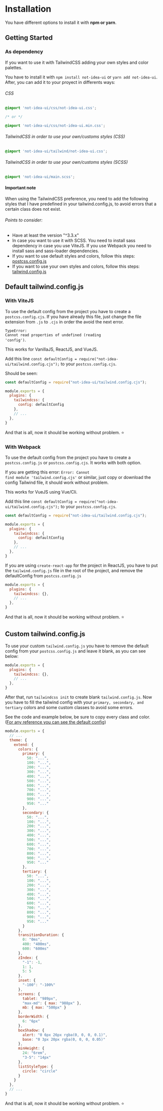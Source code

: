 # Installation

You have different options to install it with **npm or yarn**.

## Getting Started

### As dependency

If you want to use it with TailwindCSS adding your own styles and color palettes.

You have to install it with `npm install not-idea-ui` or `yarn add not-idea-ui`. After, you can add it to your proyect in differents ways:

###### CSS
```css title="yourmain.css"
@import 'not-idea-ui/css/not-idea-ui.css';

/* or */

@import 'not-idea-ui/css/not-idea-ui.min.css';
```

###### TailwindCSS in order to use your own/customs styles (CSS)
```css title="yourmain.css"
@import 'not-idea-ui/tailwind/not-idea-ui.css';
```

###### TailwindCSS in order to use your own/customs styles (SCSS)
```css title="yourmain.scss"
@import 'not-idea-ui/main.scss';
```

<div className="alert is-warning">
  <h4 className="mb-4 font-semibold">Important note</h4>
  <p>When using the TailwindCSS preference, you need to add the following styles that I have predefined in your tailwind.config.js, to avoid errors that a certain class does not exist.</p>
</div>


###### Points to consider:

- Have at least the version "^3.3.x"
- In case you want to use it with SCSS. You need to install sass dependency in case you use ViteJS. If you use Webpack you need to install sass and sass-loader dependencies.
- If you want to use default styles and colors, follow this steps: [postcss.config.js](#custom-tailwindconfigjs)
- If you want to use your own styles and colors, follow this steps: [tailwind.config.js](#default-tailwindconfigjs)

## Default tailwind.config.js
### With ViteJS

To use the default config from the project you have to create a `postcss.config.cjs`. If you have already this file, just change the file extension from `.js` to `.cjs` in order the avoid the next error.

<span class="inline-block mb-4 text-sm text-red-500"><code>TypeError: Cannot read properties of undefined (reading 'config')</code>.</span>

This works for VanillaJS, ReactJS, and VueJS.

Add this line <span class="text-sky-500">`const defaultConfig = require("not-idea-ui/tailwind.config.cjs");`</span> to your `postcss.config.cjs`.

Should be seen:

```js title="postcss.config.cjs" theme="dark"
const defaultConfig = require("not-idea-ui/tailwind.config.cjs");

module.exports = {
  plugins: {
    tailwindcss: {
      config: defaultConfig
    },
    // ...
  },
}
```

And that is all, now it should be working without problem. :star:

### With Webpack

To use the default config from the project you have to create a `postcss.config.js` or `postcss.config.cjs`. It works with both option.

If you are getting this error: <span class="inline-block mb-4 text-sm text-red-500"><code>Error: Cannot find module 'tailwind.config.cjs'</code></span> or similar, just copy or download the config Tailwind file, it should work without problem.

This works for VueJS using Vue/Cli.

Add this line <span class="text-sky-500">`const defaultConfig = require("not-idea-ui/tailwind.config.cjs");`</span> to your `postcss.config.cjs`.

```js title="postcss.config.cjs" theme="dark"
const defaultConfig = require("not-idea-ui/tailwind.config.cjs");

module.exports = {
  plugins: {
    tailwindcss: {
      config: defaultConfig
    },
    // ...
  },
}
```

If you are using `create-react-app` for the project in ReactJS, you have to put the `tailwind.config.js` file in the root of the project, and remove the defaultConfig from `postcss.config.js`

```js title="postcss.config.js" theme="dark"
module.exports = {
  plugins: {
    tailwindcss: {},
    // ...
  },
}
```

And that is all, now it should be working without problem. :star:

## Custom tailwind.config.js

To use your custom `tailwind.config.js` you have to remove the default config from your `postcss.config.js` and leave it blank, as you can see below:

```js title="postcss.config.js" theme="dark"
module.exports = {
  plugins: {
    tailwindcss: {},
    // ...
  },
}
```

After that, run `tailwindcss init` to create blank `tailwind.config.js`. Now you have to fill the tailwind config with your `primary, secondary, and tertiary` colors and some custom classes to avoid some errors.

See the code and example below, be sure to copy every class and color. (<a href="https://github.com/IsraelDCastro/not-idea-ui/blob/master/tailwind.config.cjs" class="link info">For any reference you can see the default config</a>)

```js title="tailwind.config.cjs" theme="dark"
module.exports = {
  // ...
  theme: {
    extend: {
      colors: {
        primary: {
          50: "...",
          100: "...",
          200: "...",
          300: "...",
          400: "...",
          500: "...",
          600: "...",
          700: "...",
          800: "...",
          900: "...",
          950: "..."
        },
        secondary: {
          50: "...",
          100: "...",
          200: "...",
          300: "...",
          400: "...",
          500: "...",
          600: "...",
          700: "...",
          800: "...",
          900: "...",
          950: "..."
        },
        tertiary: {
          50: "...",
          100: "...",
          200: "...",
          300: "...",
          400: "...",
          500: "...",
          600: "...",
          700: "...",
          800: "...",
          900: "...",
          950: "..."
        }
      },
      transitionDuration: {
        0: "0ms",
        400: "400ms",
        600: "600ms"
      },
      zIndex: {
        "-1": -1,
        1: 1,
        5: 5
      },
      inset: {
        "-100": "-100%"
      },
      screens: {
        tablet: "989px",
        "max-md": { max: "988px" },
        mb: { max: "500px" }
      },
      borderWidth: {
        6: "6px"
      },
      boxShadow: {
        alert: "0 6px 26px rgba(0, 0, 0, 0.1)",
        base: "0 3px 20px rgba(0, 0, 0, 0.05)"
      },
      minHeight: {
        24: "6rem",
        "3-5": "14px"
      },
      listStyleType: {
        circle: "circle"
      }
    }
  },
  // ...
}
```
And that is all, now it should be working without problem. :star:
